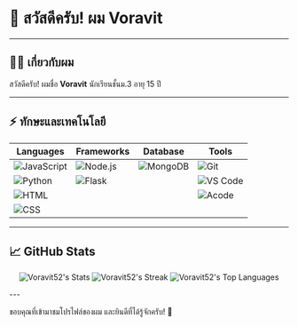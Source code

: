 # 👋 สวัสดีครับ! ผม Voravit 

---

## 🧑‍💻 เกี่ยวกับผม

สวัสดีครับ! ผมชื่อ **Voravit** นักเรียนชั้นม.3 อายุ 15 ปี

---

## ⚡ ทักษะและเทคโนโลยี

<div align="center">

| Languages      | Frameworks     | Database   | Tools               |
| -------------- | -------------- | ---------- | ------------------- |
| ![JavaScript](https://img.shields.io/badge/-JavaScript-323330?logo=javascript&logoColor=F7DF1E) | ![Node.js](https://img.shields.io/badge/-Node.js-339933?logo=node.js&logoColor=white) | ![MongoDB](https://img.shields.io/badge/-MongoDB-47A248?logo=mongodb&logoColor=white) | ![Git](https://img.shields.io/badge/-Git-F05032?logo=git&logoColor=white) |
| ![Python](https://img.shields.io/badge/-Python-3776AB?logo=python&logoColor=white) | ![Flask](https://img.shields.io/badge/-Flask-000000?logo=flask&logoColor=white) |            | ![VS Code](https://img.shields.io/badge/-VS%20Code-007ACC?logo=visual-studio-code&logoColor=white) |
| ![HTML](https://img.shields.io/badge/-HTML5-E34F26?logo=html5&logoColor=white) |               |            | ![Acode](https://img.shields.io/badge/-Acode-1976D2?logo=Acode&logoColor=white) |
| ![CSS](https://img.shields.io/badge/-CSS3-1572B6?logo=css3&logoColor=white) |               |            |                     |

</div>

---

## 📈 GitHub Stats

<p align="center">
  <img src="https://github-readme-stats.vercel.app/api?username=Voravit52&theme=blueberry&show_icons=true&hide_border=false&count_private=false" alt="Voravit52's Stats" />
  <img src="https://github-readme-streak-stats.herokuapp.com/?user=Voravit52&theme=blueberry&hide_border=false" alt="Voravit52's Streak" />
  <img src="https://github-readme-stats.vercel.app/api/top-langs/?username=Voravit52&theme=blueberry&show_icons=true&hide_border=false&layout=compact" alt="Voravit52's Top Languages" />
</p>
---

ขอบคุณที่เข้ามาชมโปรไฟล์ของผม และยินดีที่ได้รู้จักครับ! 🙌
